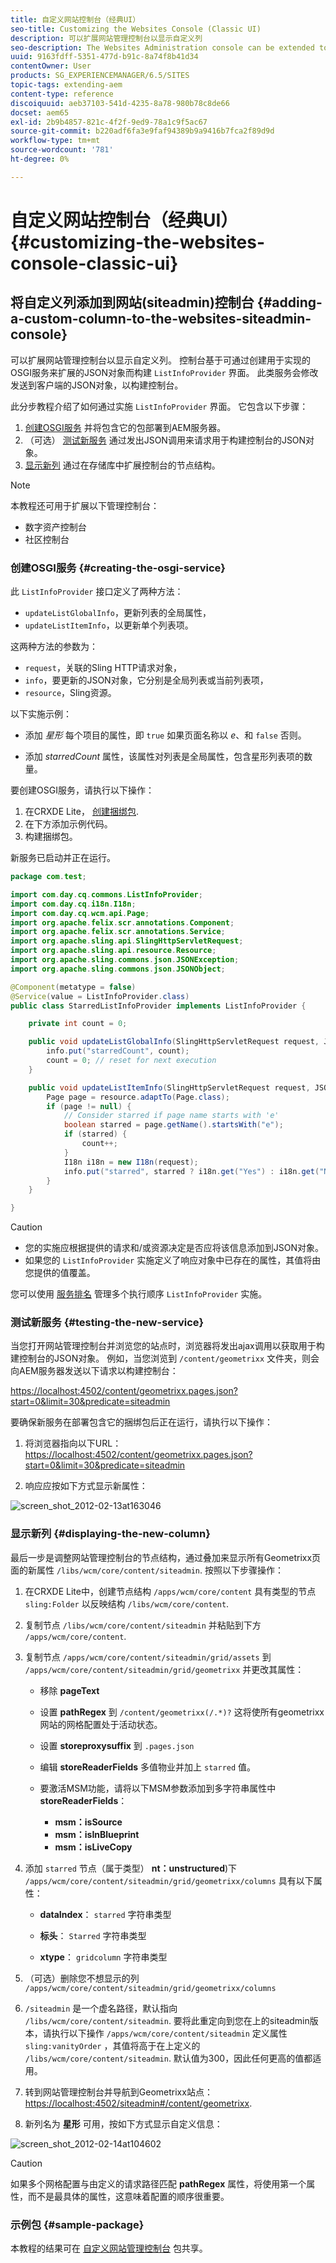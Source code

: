 ```yaml
---
title: 自定义网站控制台（经典UI）
seo-title: Customizing the Websites Console (Classic UI)
description: 可以扩展网站管理控制台以显示自定义列
seo-description: The Websites Administration console can be extended to display custom columns
uuid: 9163fdff-5351-477d-b91c-8a74f8b41d34
contentOwner: User
products: SG_EXPERIENCEMANAGER/6.5/SITES
topic-tags: extending-aem
content-type: reference
discoiquuid: aeb37103-541d-4235-8a78-980b78c8de66
docset: aem65
exl-id: 2b9b4857-821c-4f2f-9ed9-78a1c9f5ac67
source-git-commit: b220adf6fa3e9faf94389b9a9416b7fca2f89d9d
workflow-type: tm+mt
source-wordcount: '781'
ht-degree: 0%

---
```


# 自定义网站控制台（经典UI）{#customizing-the-websites-console-classic-ui}

## 将自定义列添加到网站(siteadmin)控制台 {#adding-a-custom-column-to-the-websites-siteadmin-console}

可以扩展网站管理控制台以显示自定义列。 控制台基于可通过创建用于实现的OSGI服务来扩展的JSON对象而构建 `ListInfoProvider` 界面。 此类服务会修改发送到客户端的JSON对象，以构建控制台。

此分步教程介绍了如何通过实施 `ListInfoProvider` 界面。 它包含以下步骤：

1. [创建OSGI服务](#creating-the-osgi-service) 并将包含它的包部署到AEM服务器。
1. （可选） [测试新服务](#testing-the-new-service) 通过发出JSON调用来请求用于构建控制台的JSON对象。
1. [显示新列](#displaying-the-new-column) 通过在存储库中扩展控制台的节点结构。

>[!NOTE]
>
>本教程还可用于扩展以下管理控制台：
>
>* 数字资产控制台
>* 社区控制台
>


### 创建OSGI服务 {#creating-the-osgi-service}

此 `ListInfoProvider` 接口定义了两种方法：

* `updateListGlobalInfo`，更新列表的全局属性，
* `updateListItemInfo`，以更新单个列表项。

这两种方法的参数为：

* `request`，关联的Sling HTTP请求对象，
* `info`，要更新的JSON对象，它分别是全局列表或当前列表项，
* `resource`，Sling资源。

以下实施示例：

* 添加 *星形* 每个项目的属性，即 `true` 如果页面名称以 *e*、和 `false` 否则。

* 添加 *starredCount* 属性，该属性对列表是全局属性，包含星形列表项的数量。

要创建OSGI服务，请执行以下操作：

1. 在CRXDE Lite， [创建捆绑包](/help/sites-developing/developing-with-crxde-lite.md#managing-a-bundle).
1. 在下方添加示例代码。
1. 构建捆绑包。

新服务已启动并正在运行。

```java
package com.test;

import com.day.cq.commons.ListInfoProvider;
import com.day.cq.i18n.I18n;
import com.day.cq.wcm.api.Page;
import org.apache.felix.scr.annotations.Component;
import org.apache.felix.scr.annotations.Service;
import org.apache.sling.api.SlingHttpServletRequest;
import org.apache.sling.api.resource.Resource;
import org.apache.sling.commons.json.JSONException;
import org.apache.sling.commons.json.JSONObject;

@Component(metatype = false)
@Service(value = ListInfoProvider.class)
public class StarredListInfoProvider implements ListInfoProvider {

    private int count = 0;

    public void updateListGlobalInfo(SlingHttpServletRequest request, JSONObject info, Resource resource) throws JSONException {
        info.put("starredCount", count);
        count = 0; // reset for next execution
    }

    public void updateListItemInfo(SlingHttpServletRequest request, JSONObject info, Resource resource) throws JSONException {
        Page page = resource.adaptTo(Page.class);
        if (page != null) {
            // Consider starred if page name starts with 'e'
            boolean starred = page.getName().startsWith("e");
            if (starred) {
                count++;
            }
            I18n i18n = new I18n(request);
            info.put("starred", starred ? i18n.get("Yes") : i18n.get("No"));
        }
    }

}
```

>[!CAUTION]
>
>* 您的实施应根据提供的请求和/或资源决定是否应将该信息添加到JSON对象。
>* 如果您的 `ListInfoProvider` 实施定义了响应对象中已存在的属性，其值将由您提供的值覆盖。
>
>  您可以使用 [服务排名](https://www.osgi.org/javadoc/r2/org/osgi/framework/Constants.html#SERVICE_RANKING) 管理多个执行顺序 `ListInfoProvider` 实施。

### 测试新服务 {#testing-the-new-service}

当您打开网站管理控制台并浏览您的站点时，浏览器将发出ajax调用以获取用于构建控制台的JSON对象。 例如，当您浏览到 `/content/geometrixx` 文件夹，则会向AEM服务器发送以下请求以构建控制台：

[https://localhost:4502/content/geometrixx.pages.json?start=0&amp;limit=30&amp;predicate=siteadmin](https://localhost:4502/content/geometrixx.pages.json?start=0&amp;limit=30&amp;predicate=siteadmin)

要确保新服务在部署包含它的捆绑包后正在运行，请执行以下操作：

1. 将浏览器指向以下URL：
   [https://localhost:4502/content/geometrixx.pages.json?start=0&amp;limit=30&amp;predicate=siteadmin](https://localhost:4502/content/geometrixx.pages.json?start=0&amp;limit=30&amp;predicate=siteadmin)

1. 响应应按如下方式显示新属性：

![screen_shot_2012-02-13at163046](assets/screen_shot_2012-02-13at163046.png)

### 显示新列 {#displaying-the-new-column}

最后一步是调整网站管理控制台的节点结构，通过叠加来显示所有Geometrixx页面的新属性 `/libs/wcm/core/content/siteadmin`. 按照以下步骤操作：

1. 在CRXDE Lite中，创建节点结构 `/apps/wcm/core/content` 具有类型的节点 `sling:Folder` 以反映结构 `/libs/wcm/core/content`.

1. 复制节点 `/libs/wcm/core/content/siteadmin` 并粘贴到下方 `/apps/wcm/core/content`.

1. 复制节点 `/apps/wcm/core/content/siteadmin/grid/assets` 到 `/apps/wcm/core/content/siteadmin/grid/geometrixx` 并更改其属性：

   * 移除 **pageText**

   * 设置 **pathRegex** 到 `/content/geometrixx(/.*)?`
这将使所有geometrixx网站的网格配置处于活动状态。

   * 设置 **storeproxysuffix** 到 `.pages.json`

   * 编辑 **storeReaderFields** 多值物业并加上 `starred` 值。

   * 要激活MSM功能，请将以下MSM参数添加到多字符串属性中 **storeReaderFields**：

      * **msm：isSource**
      * **msm：isInBlueprint**
      * **msm：isLiveCopy**

1. 添加 `starred` 节点（属于类型） **nt：unstructured**)下 `/apps/wcm/core/content/siteadmin/grid/geometrixx/columns` 具有以下属性：

   * **dataIndex**： `starred` 字符串类型

   * **标头**： `Starred` 字符串类型

   * **xtype**： `gridcolumn` 字符串类型

1. （可选）删除您不想显示的列 `/apps/wcm/core/content/siteadmin/grid/geometrixx/columns`

1. `/siteadmin` 是一个虚名路径，默认指向 `/libs/wcm/core/content/siteadmin`.
要将此重定向到您在上的siteadmin版本，请执行以下操作 `/apps/wcm/core/content/siteadmin` 定义属性 `sling:vanityOrder` ，其值将高于在上定义的 `/libs/wcm/core/content/siteadmin`. 默认值为300，因此任何更高的值都适用。

1. 转到网站管理控制台并导航到Geometrixx站点：
   [https://localhost:4502/siteadmin#/content/geometrixx](https://localhost:4502/siteadmin#/content/geometrixx).

1. 新列名为 **星形** 可用，按如下方式显示自定义信息：

![screen_shot_2012-02-14at104602](assets/screen_shot_2012-02-14at104602.png)

>[!CAUTION]
>
>如果多个网格配置与由定义的请求路径匹配 **pathRegex** 属性，将使用第一个属性，而不是最具体的属性，这意味着配置的顺序很重要。

### 示例包 {#sample-package}

本教程的结果可在 [自定义网站管理控制台](https://localhost:4502/crx/packageshare/index.html/content/marketplace/marketplaceProxy.html?packagePath=/content/companies/public/adobe/packages/helper/customizing-siteadmin) 包共享。
